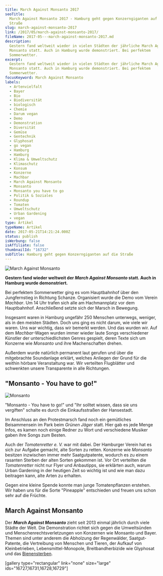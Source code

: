 ```yaml
---
title: March Against Monsanto 2017
seoTitle:
  March Against Monsanto 2017 - Hamburg geht gegen Konzerngiganten auf die
  Straße
slug: march-against-monsanto-2017
link: /2017/05/march-against-monsanto-2017/
fileName: 2017-05---march-against-monsanto-2017.md
description:
  Gestern fand weltweit wieder in vielen Städten der jährliche March Against
  Monsanto statt. Auch in Hamburg wurde demonstriert. Bei perfektem
  Sommerwetter.
excerpt:
  Gestern fand weltweit wieder in vielen Städten der jährliche March Against
  Monsanto statt. Auch in Hamburg wurde demonstriert. Bei perfektem
  Sommerwetter.
focusKeyword: March Against Monsanto
labels:
  - Artenvielfalt
  - Bayer
  - Bio
  - Biodiversität
  - biologisch
  - Chemie
  - Darum vegan
  - Demo
  - Demonstration
  - Diversität
  - Gemüse
  - Gentechnik
  - Glyphosat
  - go vegan
  - Hamburg
  - Hamburg
  - Klima & Umweltschutz
  - Klimaschutz
  - Konsum
  - Konzerne
  - Machbar
  - March Against Monsanto
  - Monsanto
  - Monsanto you have to go
  - Politik & Soziales
  - Roundup
  - Tomaten
  - Umweltschutz
  - Urban Gardening
  - vegan
type: Artikel
typeName: Artikel
date: 2017-05-21T14:21:24.000Z
status: publish
isWerbung: false
isAffiliate: false
thumbnailId: "16732"
subTitle: Hamburg geht gegen Konzerngiganten auf die Straße
---
```


![March Against Monsanto](http://cardamonchai.com/wp-content/uploads/2017/05/33956790264_8189787d84_b-640x853.jpg "So sehen wir aus, wenn wir in die Sonne kucken")

<strong>Gestern fand wieder weltweit der <em>March Against Monsanto</em> statt.
Auch in Hamburg wurde demonstriert.</strong>

Bei perfektem Sommerwetter ging es vom Hauptbahnhof über den Jungfernstieg in
Richtung Schanze. Organisiert wurde die Demo vom Verein <em>Machbar</em>. Um 14
Uhr trafen sich alle am Hachmannplatz vor dem Hauptbahnhof. Anschließend setzte
sich der Marsch in Bewegung.

Insgesamt waren in Hamburg ungefähr 250 Menschen unterwegs, weniger, als in den
meisten Städten. Doch uns ging es nicht darum, wie viele wir waren. Uns war
wichtig, dass wir bemerkt werden. Und das wurden wir. Auf dem
<em>Machbar</em>-Wagen wurden immer wieder laute Songs verschiedener Künstler
der unterschiedlichsten Genres gespielt, deren Texte sich um Konzerne wie
<em>Monsanto</em> und ihre Machenschaften drehen.

Außerdem wurde natürlich permanent laut gerufen und über die mitgebrachte
Soundanlage erklärt, welches Anliegen der Grund für die weithin hörbare
Veranstaltung war. Wir verteilten Flugblätter und schwenkten unsere Transparente
in alle Richtungen.

## "Monsanto - You have to go!"

![Monsanto](http://cardamonchai.com/wp-content/uploads/2017/05/34759540956_4ffdf55600_k-640x853.jpg)

"Monsanto - You have to go!" und "Ihr solltet wissen, dass sie uns vergiften"
schalte es durch die Einkaufsstraßen der Hansestadt.

Im Anschluss an den Protestmarsch fand noch ein gemütliches Beisammensein im
Park beim <em>Grünen Jäger</em> statt. Hier gab es jede Menge Infos, es kamen
noch einige Redner zu Wort und verschiedene Musiker gaben ihre Songs zum Besten.

Auch der <em>Tomatenretter</em> <em>e. V.</em> war mit dabei. Der Hamburger
Verein hat es sich zur Aufgabe gemacht, alte Sorten zu retten. Konzerne wie
<em>Monsanto</em> besitzen inzwischen immer mehr Saatgutpatente, wodurch es zu
einem rasanten Sterben der alten Sorten gekommen ist. Vor Ort verteilten die
<em>Tomatenretter</em> nicht nur Flyer und Anbautipps, sie erklärten auch, warum
Urban Gardening in der heutigen Zeit so wichtig ist und wie man dazu beitragen
kann, alte Arten zu erhalten.

Gegen eine kleine Spende konnte man junge Tomatenpflanzen erstehen. Wir haben
uns für die Sorte "Pineapple" entschieden und freuen uns schon sehr auf die
Früchte.

## March Against Monsanto

Der <em><strong>March Against Monsanto </strong></em>zieht seit 2013 einmal
jährlich durch viele Städte der Welt. Die Demonstration richtet sich gegen die
Umweltsünden und Menschenrechtsverletzungen von Konzernen wie Monsanto und
Bayer. Themen sind unter anderem die Abholzung der Regenwälder, Saatgut-Patente,
die Vertreibung von Menschen und Tieren, der Aufkauf von Kleinbetrieben,
Lebensmittel-Monopole, Breitbandherbizide wie Glyphosat und das
[Bienensterben](/2019/07/kampf-gegen-das-bienensterben/).

[gallery type="rectangular" link="none" size="large"
ids="16727,16731,16728,16729"]
